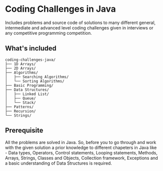 # Coding Challenges in Java
Includes problems and source code of solutions to many different general, intermediate and advanced level coding challenges given in interviews or any competitive programming competition.


## What's included
```text
coding-challenges-java/
├── 1D Arrays/
├── 2D Arrays/
├── Algorithms/
│   ├── Searching Algorithms/
│   └── Sorting Algorithms/
├── Basic Programming/
├── Data Structures/
│   ├── Linked List/
│   ├── Queue/
│   └── Stack/
├── Patterns/
├── Recursion/
└── Strings/
```

## Prerequisite
All the problems are solved in Java. So, before you to go through and work with the given solution a prior knowledge to different chapeters in Java like - Data types, Operators, Control statements, Looping statements, Methods, Arrays, Strings, Classes and Objects, Collection framework, Exceptions and a basic understanding of Data Structures is required.
